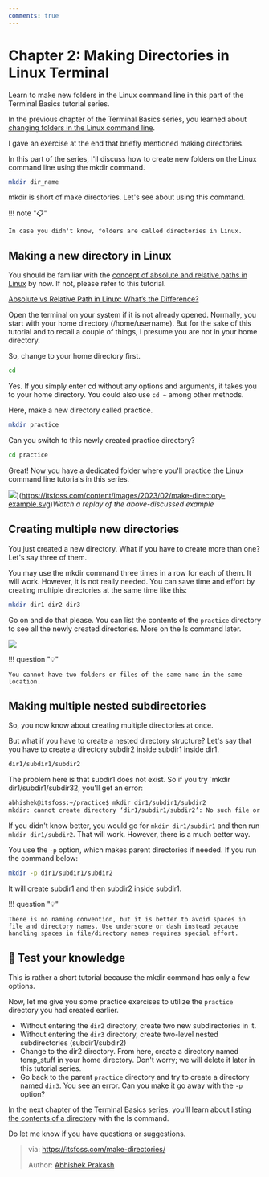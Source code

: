 ```yaml
---
comments: true
---
```


# Chapter 2: Making Directories in Linux Terminal

Learn to make new folders in the Linux command line in this part of the Terminal Basics tutorial series.

In the previous chapter of the Terminal Basics series, you learned about [changing folders in the Linux command line](https://itsfoss.com/change-directories/).

I gave an exercise at the end that briefly mentioned making directories.

In this part of the series, I'll discuss how to create new folders on the Linux command line using the mkdir command.

```Bash
mkdir dir_name
```

mkdir is short of make directories. Let's see about using this command.

!!! note "📋"

    In case you didn't know, folders are called directories in Linux.

## Making a new directory in Linux

You should be familiar with the [concept of absolute and relative paths in Linux](https://linuxhandbook.com/absolute-vs-relative-path/?ref=itsfoss.com) by now. If not, please refer to this tutorial.

[Absolute vs Relative Path in Linux: What’s the Difference?](https://linuxhandbook.com/absolute-vs-relative-path/?ref=itsfoss.com)

Open the terminal on your system if it is not already opened. Normally, you start with your home directory (/home/username). But for the sake of this tutorial and to recall a couple of things, I presume you are not in your home directory.

So, change to your home directory first.

```Bash
cd
```

Yes. If you simply enter cd without any options and arguments, it takes you to your home directory. You could also use `cd ~` among other methods.

Here, make a new directory called practice.

```Bash
mkdir practice
```

Can you switch to this newly created practice directory?

```Bash
cd practice
```

Great! Now you have a dedicated folder where you'll practice the Linux command line tutorials in this series.

![](https://cdn.jsdelivr.net/gh/SDNURoboticsAILab/ImageBed@master/img/resources/linux/chapter2-make-directory-example.svg)](https://itsfoss.com/content/images/2023/02/make-directory-example.svg)*Watch a replay of the above-discussed example*

## Creating multiple new directories

You just created a new directory. What if you have to create more than one? Let's say three of them.

You may use the mkdir command three times in a row for each of them. It will work. However, it is not really needed. You can save time and effort by creating multiple directories at the same time like this:

```Bash
mkdir dir1 dir2 dir3
```

Go on and do that please. You can list the contents of the `practice` directory to see all the newly created directories. More on the ls command later.

![](https://cdn.jsdelivr.net/gh/SDNURoboticsAILab/ImageBed@master/img/resources/linux/chapter2-create-multiple-directories-linux.png)

!!! question "💡"

    You cannot have two folders or files of the same name in the same location.

## Making multiple nested subdirectories

So, you now know about creating multiple directories at once.

But what if you have to create a nested directory structure? Let's say that you have to create a directory subdir2 inside subdir1 inside dir1.

```Bash
dir1/subdir1/subdir2
```

The problem here is that subdir1 does not exist. So if you try `mkdir dir1/subdir1/subdir32, you'll get an error:

```Bash
abhishek@itsfoss:~/practice$ mkdir dir1/subdir1/subdir2
mkdir: cannot create directory ‘dir1/subdir1/subdir2’: No such file or directory
```

If you didn't know better, you would go for `mkdir dir1/subdir1` and then run `mkdir dir1/subdir2`. That will work. However, there is a much better way.

You use the `-p` option, which makes parent directories if needed. If you run the command below:

```Bash
mkdir -p dir1/subdir1/subdir2
```

It will create subdir1 and then subdir2 inside subdir1.

!!! question "💡"

    There is no naming convention, but it is better to avoid spaces in file and directory names. Use underscore or dash instead because handling spaces in file/directory names requires special effort.

## 📝 Test your knowledge

This is rather a short tutorial because the mkdir command has only a few options.

Now, let me give you some practice exercises to utilize the `practice` directory you had created earlier.

- Without entering the `dir2` directory, create two new subdirectories in it.
- Without entering the `dir3` directory, create two-level nested subdirectories (subdir1/subdir2)
- Change to the dir2 directory. From here, create a directory named temp_stuff in your home directory. Don't worry; we will delete it later in this tutorial series.
- Go back to the parent `practice` directory and try to create a directory named `dir3`. You see an error. Can you make it go away with the `-p` option?

In the next chapter of the Terminal Basics series, you'll learn about [listing the contents of a directory](https://itsfoss.com/list-directory-content/) with the ls command.

Do let me know if you have questions or suggestions.

>via: https://itsfoss.com/make-directories/
>
>Author: [Abhishek Prakash](https://itsfoss.com/author/abhishek/)